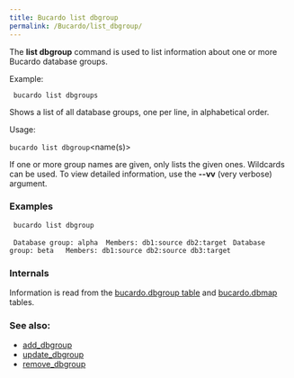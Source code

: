 ```yaml
---
title: Bucardo list dbgroup
permalink: /Bucardo/list_dbgroup/
---
```


The **list dbgroup** command is used to list information about one or more Bucardo database groups.

Example:

` bucardo list dbgroups`

Shows a list of all database groups, one per line, in alphabetical order.

Usage:

` bucardo list dbgroup `<name(s)>

If one or more group names are given, only lists the given ones. Wildcards can be used. To view detailed information, use the **--vv** (very verbose) argument.

### Examples

` bucardo list dbgroup`

` Database group: alpha  Members: db1:source db2:target`
` Database group: beta   Members: db1:source db2:source db3:target`

### Internals

Information is read from the [bucardo.dbgroup table](/bucardo.dbgroup_table "wikilink") and [bucardo.dbmap](/bucardo.dbmap "wikilink") tables.

### See also:

-   [add_dbgroup](/Bucardo/add_dbgroup "wikilink")
-   [update_dbgroup](/Bucardo/update_dbgroup "wikilink")
-   [remove_dbgroup](/Bucardo/remove_dbgroup "wikilink")
